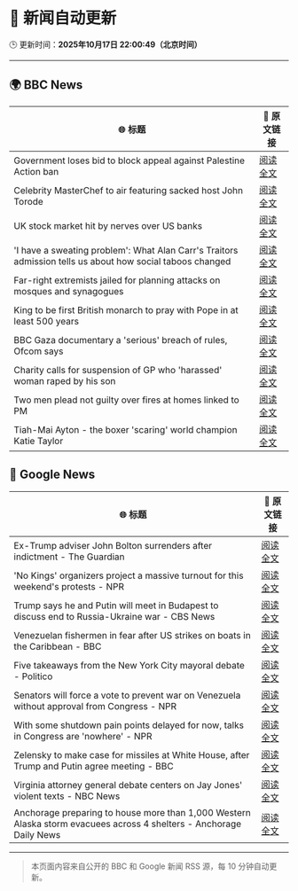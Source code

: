 # 🧠 新闻自动更新

🕒 更新时间：**2025年10月17日 22:00:49（北京时间）**

---

## 🌍 BBC News

| 🌐 标题 | 🔗 原文链接 |
|--------|-------------|
| Government loses bid to block appeal against Palestine Action ban | [阅读全文](https://www.bbc.com/news/articles/ce9dg5v43vmo?at_medium=RSS&at_campaign=rss) |
| Celebrity MasterChef to air featuring sacked host John Torode | [阅读全文](https://www.bbc.com/news/articles/c1lqg2j8zj0o?at_medium=RSS&at_campaign=rss) |
| UK stock market hit by nerves over US banks | [阅读全文](https://www.bbc.com/news/articles/c4gjz82wx4wo?at_medium=RSS&at_campaign=rss) |
| 'I have a sweating problem': What Alan Carr's Traitors admission tells us about how social taboos changed | [阅读全文](https://www.bbc.com/news/articles/cwy51pgql7eo?at_medium=RSS&at_campaign=rss) |
| Far-right extremists jailed for planning attacks on mosques and synagogues | [阅读全文](https://www.bbc.com/news/articles/c4gkm4jyrpdo?at_medium=RSS&at_campaign=rss) |
| King to be first British monarch to pray with Pope in at least 500 years | [阅读全文](https://www.bbc.com/news/articles/czxkrn7jvexo?at_medium=RSS&at_campaign=rss) |
| BBC Gaza documentary a 'serious' breach of rules, Ofcom says | [阅读全文](https://www.bbc.com/news/articles/c629j5m2n01o?at_medium=RSS&at_campaign=rss) |
| Charity calls for suspension of GP who 'harassed' woman raped by his son | [阅读全文](https://www.bbc.com/news/articles/ce3xylkx2d1o?at_medium=RSS&at_campaign=rss) |
| Two men plead not guilty over fires at homes linked to PM | [阅读全文](https://www.bbc.com/news/articles/c5ypmenlzddo?at_medium=RSS&at_campaign=rss) |
| Tiah-Mai Ayton - the boxer 'scaring' world champion Katie Taylor | [阅读全文](https://www.bbc.com/news/articles/cm2l98nj391o?at_medium=RSS&at_campaign=rss) |

## 📰 Google News

| 🌐 标题 | 🔗 原文链接 |
|--------|-------------|
| Ex-Trump adviser John Bolton surrenders after indictment - The Guardian | [阅读全文](https://news.google.com/rss/articles/CBMif0FVX3lxTE85UDFPWEIxUWFBZkJuMnQxaXRMMFhEeU05aFAzeFRxa2lOdFdYMWU1TWpyVDBRN3ZsY3ZuY1hST3lBV0ZKQWVkX19jZzh4NVltUXhJWHRSQUY3Z1hadV9iLVZxVWRveDAwbUVINENpckxJa1N1Vjl5cmd4SXZwTEk?oc=5) |
| 'No Kings' organizers project a massive turnout for this weekend's protests - NPR | [阅读全文](https://news.google.com/rss/articles/CBMid0FVX3lxTE9xbWZQbmFOa3lKSHZuOVFlM3U3cHJZcm41VFR0djJEMGRvU3ExdmtScHctQjlrc3kxVWduZ2JWZmowT1A4MGpoVXZORHRJYVYyckVJanZ3V2xKUWRhdU5IT3M2OWpCQVh5YmlDZDV6MW5zSElGeGJv?oc=5) |
| Trump says he and Putin will meet in Budapest to discuss end to Russia-Ukraine war - CBS News | [阅读全文](https://news.google.com/rss/articles/CBMikwFBVV95cUxObUtiN3hyYTV1ZVlOdmJDR3NUTUdsRmFzbHhKRzZfa1E4TEdoa3ZFRHljM3dyeUFRakJvcm54TG4tZzRLYXd5QUpzREJ2VHEyTF9Zbl8ybFBzZ0RyX1hoTFFxNGd2MGdUQlpsZ05xZk9sTTB4V2R6LVZzOEIweTRqVkk3ME1WMFNsTGFGOFBzMWZYX0nSAZgBQVVfeXFMTUR4UXJmT3ZIZEtMMWpfRzhCc0p5NWlicko2YUdGV05WM1ItWXY4SzJkR0lGbF9hZlJWcnhZQnRhSVdTSkRuS18xZ0YwamZXZnFlczlzbkVjdURzSW1zQUZzWUZ3cjNJZUZfVGZyblZxeHQwY2JYRkR3eU1RTExzODJnRFJIeXRocnlEcktxWU05Q184cnF0N0E?oc=5) |
| Venezuelan fishermen in fear after US strikes on boats in the Caribbean - BBC | [阅读全文](https://news.google.com/rss/articles/CBMiWkFVX3lxTE5PQjVQelJwVGhTY2dGSzlPYzY0Qmg0Z3M4MXFNVWdSVjdvbHNhSkxQY2MzTWRHc0VnaWI1OXpKQ3Iwem13Qy1wUldlMUVVU1ZyNGw3TlJsQ1FkQdIBX0FVX3lxTE5YOGJodnZHclFsLWVuM3VES3FRQllpUFBlemFzTU5WM1FGckNuNmJQSWlyWldvTXIyUmxZeS1PbEZoWWZidjBrTFU4ZXEtQlVqbGY1UjV6bjFpclNFS2hJ?oc=5) |
| Five takeaways from the New York City mayoral debate - Politico | [阅读全文](https://news.google.com/rss/articles/CBMipAFBVV95cUxORE0tNm1aUXNnamtTNk5feV94NjZHTzNLMHBnTjN1Vk9UTjBfeUpieFYtV2s4dlBWNDNZZ1NJbzVZWFNsVzk5ekdFSTd3clNzbHV5VUd3Tlg2bXlXZ1EzaVJROHM2R3k5Q2p3aE80amZPcFdERU1pRF8yb0dDbklkWGt6YWlBUGsxb1Z4TnI4bGlfNkpVSDZQSmhjR1hpS1JwdW9nQg?oc=5) |
| Senators will force a vote to prevent war on Venezuela without approval from Congress - NPR | [阅读全文](https://news.google.com/rss/articles/CBMihwFBVV95cUxPU05nalBzMGk2dUVhVTVZUjlibmNTRzJNOWsxeE5BOFBuQjhkN3FtQzRta1NrckxfWjZqZUk5Rnhxa2hLMWpwNHYzbDNyenpuc3NjNDZaRWpwajFRNEJ3TDlxSWpnakF5SE1xMGo4Q21xTU5hTGltVUNZTlJ1S21sbnJaQk1iS0k?oc=5) |
| With some shutdown pain points delayed for now, talks in Congress are 'nowhere' - NPR | [阅读全文](https://news.google.com/rss/articles/CBMihgFBVV95cUxQaHo2OVdvVl92OTJ2VXBaMnZxaTA1WmtWQmRXcWdPeWhQYi1pcTVuY0dPMkJVd0oxX0c3SlVNMExkWmlhdFFqRVNESW04RjZwWU4wZmZYT1phN1FKOWNPSHFmRTNHQVM3WTZxcC1Cd1JxMkZWVjdlQWx2QjNYU1pHbnRlVlBZdw?oc=5) |
| Zelensky to make case for missiles at White House, after Trump and Putin agree meeting - BBC | [阅读全文](https://news.google.com/rss/articles/CBMiWkFVX3lxTE9Fal8wR2g3bE8xR1BJaGExUlp0SE9TN0ZhdVRuNkdBak53akJTM1JFX1kybTVWaHJRY0lDa1pycm9pTm04cHJ4VTMxOWtrUVQ4aVg3VW9UekJnUdIBX0FVX3lxTE4wM0RyMy1vZk9NY3dCMGFtQ0t2eWFOQ1FLTUE3M3BPLVd5bDI1dWN4Y3kzSk9TejFkTEpBUU1sQjVfMGZRSFVoM05mei0tV0NtMmlBVV9Pd0VicDlpbHYw?oc=5) |
| Virginia attorney general debate centers on Jay Jones' violent texts - NBC News | [阅读全文](https://news.google.com/rss/articles/CBMirwFBVV95cUxNb20xeERCUkVXbTFLbXpGeFJSak9tcHUxdk5ySHpwRHZMZ2NqMGhHMmM2U2JGejFiQnQ1RG1QUTZKaHFRR2tJaHZOaDdQM1FyMXY1a24xSVh0UnFIRWFXUHdJSWpsUXBVUldNc3pwMzJTYkM4N29vTm56UENhbzRWNVE2QzFMdExsOTZvdFJwYVVaN19ZdzV0VzJRWlhkMkhfeGJtUVZHUWlGMGkxZDJV0gFWQVVfeXFMT2xXQVFTQTQ2TFRFUTY5UDFYb0J0TS1rOEQ4Rm05Y3U0NzliUFlWSTR2eU1WVGg2MVl3bHZXQXN2d0EzcWxTbVl5WWxpSHVwUlhyclNaVnc?oc=5) |
| Anchorage preparing to house more than 1,000 Western Alaska storm evacuees across 4 shelters - Anchorage Daily News | [阅读全文](https://news.google.com/rss/articles/CBMi3gFBVV95cUxPRmsyei1tWDlTdUdvYTlXdUt4TmpybXdiZGM4bEJ6ZC1ReFJTT0N0d1psa3dTRjkzMFpqWTdWNWZWMFQtY3pNMzJGZTVGUU9rdU81aDZKcUlpQ0pPalRPVmdSYlJweGlLMkE2MFBTbUhPMXQ3RE5iRFVzOENjdWc3c2hQNXB6VzlZOTY0dS1nVFl6UDlEQjJyU3RrVmpIZnRwdWJybnhUdXprekJrMWREb3BNbmRvY3k2Y3pxU1IxV0VJVndaZkZRMUZYbUNpbHBOV01XQUhBQ2preHhPLWc?oc=5) |

---
> 本页面内容来自公开的 BBC 和 Google 新闻 RSS 源，每 10 分钟自动更新。